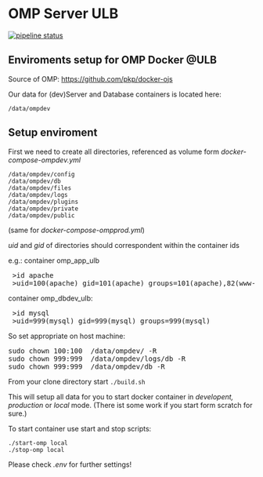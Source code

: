 # OMP Server ULB

[![pipeline status](/ulb/ulb-omp/badges/master/pipeline.svg)](/ulb/ulb-omp/badges/master/pipeline.svg)


## Enviroments setup for OMP Docker @ULB 

Source of OMP: https://github.com/pkp/docker-ojs


Our data for (dev)Server and Database containers is located here:

```/data/ompdev```

## Setup enviroment

First we need to create all directories, 
referenced as volume form _docker-compose-ompdev.yml_
```
/data/ompdev/config
/data/ompdev/db
/data/ompdev/files
/data/ompdev/logs
/data/ompdev/plugins
/data/ompdev/private
/data/ompdev/public

```
(same for _docker-compose-ompprod.yml_)


_uid_ and _gid_ of directories should correspondent within the container ids


e.g.: container omp_app_ulb
<pre>
 >id apache   
 >uid=100(apache) gid=101(apache) groups=101(apache),82(www-data),101(apache)
</pre>
container omp_dbdev_ulb:
<pre>
 >id mysql  
 >uid=999(mysql) gid=999(mysql) groups=999(mysql)
</pre>

So set appropriate on host machine:
<pre>
sudo chown 100:100  /data/ompdev/ -R
sudo chown 999:999  /data/ompdev/logs/db -R 
sudo chown 999:999  /data/ompdev/db -R 
</pre>

From your clone directory start ```./build.sh```

This will setup all data for you to start docker container in _developent, production_ or _local_ mode.
(There ist some work if you start form scratch for sure.)

To start container use start and stop scripts:
```
./start-omp local
./stop-omp local
```

Please check _.env_ for further settings!




